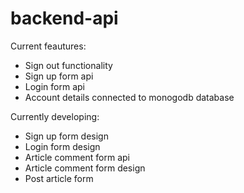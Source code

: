# backend-api

  Current feautures:
 - Sign out functionality
 - Sign up form api
 - Login form api
 - Account details connected to monogodb database
  
  Currently developing:
 - Sign up form design
 - Login form design
 - Article comment form api
 - Article comment form design
 - Post article form
